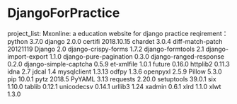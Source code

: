 # DjangoForPractice
project_list:
    Mxonline: a education website for django practice
reqirement：
python 3.7.0
django 2.0.0
certifi                2018.10.15
chardet                3.0.4
diff-match-patch       20121119
Django                 2.0
django-crispy-forms    1.7.2
django-formtools       2.1
django-import-export   1.1.0
django-pure-pagination 0.3.0
django-ranged-response 0.2.0
django-simple-captcha  0.5.9
et-xmlfile             1.0.1
future                 0.16.0
httplib2               0.11.3
idna                   2.7
jdcal                  1.4
mysqlclient            1.3.13
odfpy                  1.3.6
openpyxl               2.5.9
Pillow                 5.3.0
pip                    10.0.1
pytz                   2018.5
PyYAML                 3.13
requests               2.20.0
setuptools             39.0.1
six                    1.10.0
tablib                 0.12.1
unicodecsv             0.14.1
urllib3                1.24
xadmin                 0.6.1
xlrd                   1.1.0
xlwt                   1.3.0